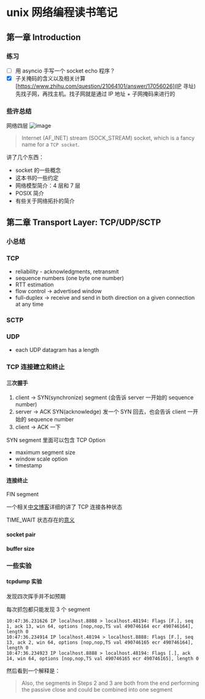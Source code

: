 # unix 网络编程读书笔记

## 第一章 Introduction
### 练习

- [ ] 用 asyncio 手写一个 socket echo 程序？
- [x] 子关掩码的含义以及相关计算
    [https://www.zhihu.com/question/21064101/answer/17056026](IP 寻址)
    先找子网，再找主机。找子网就是通过 IP 地址 + 子网掩码来进行的

### 些许总结
网络四层
![image](https://user-images.githubusercontent.com/4962134/32207184-57ec6f32-bdc8-11e7-86af-e4afbd535d51.png)
> Internet (AF_INET) stream (SOCK_STREAM) socket, which is a fancy name for a `TCP socket`.

讲了几个东西：
* socket 的一些概念
* 这本书的一些约定
* 网络模型简介：4 层和 7 层
* POSIX 简介
* 有些关于网络拓扑的简介




## 第二章 Transport Layer: TCP/UDP/SCTP

### 小总结

### TCP

- reliability - acknowledgments, retransmit
- sequence numbers (one byte one number)
- RTT estimation
- flow control -> advertised window
- full-duplex -> receive and send in both direction on a given connection at any time

### SCTP

### UDP

- each UDP datagram has a length

### TCP 连接建立和终止

#### 三次握手

1. client -> SYN(synchronize) segment (会告诉 server 一开始的 sequence number)
2. server -> ACK SYN(acknowledge) 发一个 SYN 回去，也会告诉 client 一开始的 sequence number
3. client -> ACK 一下

SYN segment 里面可以包含 TCP Option

- maximum segment size
- window scale option
- timestamp

#### 连接终止

FIN segment

一个相关[中文博客](http://www.cnblogs.com/fczjuever/archive/2013/04/05/3000680.html)详细的讲了 TCP 连接各种状态

TIME_WAIT 状态存在的[意义](http://blog.csdn.net/rain_qingtian/article/details/9977249)



#### socket pair

#### buffer size

### 一些实验

#### tcpdump 实验

发现四次挥手并不如预期

每次抓包都只能发现 3 个 segment

```shell
10:47:36.231626 IP localhost.8888 > localhost.48194: Flags [F.], seq 1, ack 13, win 64, options [nop,nop,TS val 490746164 ecr 490746164], length 0
10:47:36.234914 IP localhost.48194 > localhost.8888: Flags [F.], seq 13, ack 2, win 64, options [nop,nop,TS val 490746165 ecr 490746164], length 0
10:47:36.234923 IP localhost.8888 > localhost.48194: Flags [.], ack 14, win 64, options [nop,nop,TS val 490746165 ecr 490746165], length 0
```

然后看到一个解释是：

> Also, the segments in Steps 2 and 3 are both from the end performing the passive close and could be combined into one segment